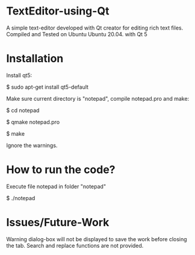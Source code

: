 # TextEditor-using-Qt
A simple text-editor developed with Qt creator for editing rich text files. Compiled and Tested on Ubuntu Ubuntu 20.04. with Qt 5

# Installation 

Install qt5:  

$ sudo apt-get install qt5-default  

Make sure current directory is "notepad", compile notepad.pro and make:  

$ cd notepad  

$ qmake notepad.pro  

$ make  

Ignore the warnings.  


# How to run the code?


 Execute file notepad in folder "notepad"

$ ./notepad

# Issues/Future-Work
Warning dialog-box will not be displayed to save the work before closing the tab.
Search and replace functions are not provided.
